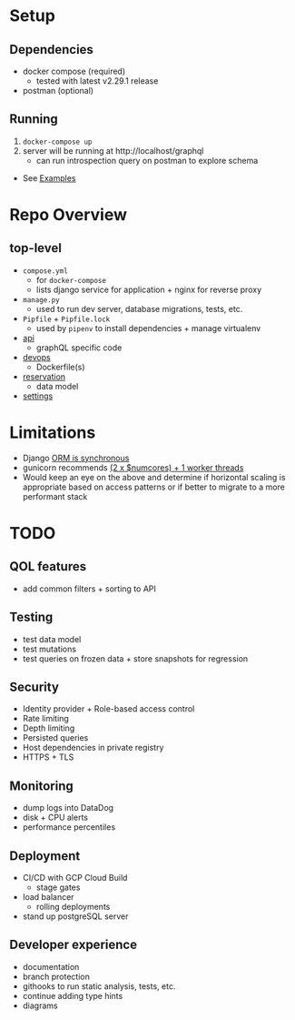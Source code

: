 # Setup
## Dependencies
* docker compose (required)
    - tested with latest v2.29.1 release
* postman (optional)

## Running
1. `docker-compose up`
2. server will be running at http://localhost/graphql
    - can run introspection query on postman to explore schema

* See [Examples](examples/README.md)

# Repo Overview
## top-level
* `compose.yml`
    - for `docker-compose`
    - lists django service for application + nginx for reverse proxy
* `manage.py`
    - used to run dev server, database migrations, tests, etc.
* `Pipfile` + `Pipfile.lock`
    - used by `pipenv` to install dependencies + manage virtualenv
* [api](api/README.md)
    - graphQL specific code
* [devops](devops/README.md)
    - Dockerfile(s)
* [reservation](reservation/README.md)
    - data model
* [settings](settings/README.md)

# Limitations
* Django [ORM is synchronous](https://docs.djangoproject.com/en/5.0/topics/async/#asynchronous-support)
* gunicorn recommends [(2 x $numcores) + 1 worker threads](https://docs.gunicorn.org/en/latest/design.html#how-many-workers)
* Would keep an eye on the above and determine if horizontal scaling is appropriate based on access patterns or if better to migrate to a more performant stack

# TODO
## QOL features
* add common filters + sorting to API

## Testing
* test data model
* test mutations
* test queries on frozen data + store snapshots for regression

## Security
* Identity provider + Role-based access control
* Rate limiting
* Depth limiting
* Persisted queries
* Host dependencies in private registry
* HTTPS + TLS

## Monitoring
* dump logs into DataDog
* disk + CPU alerts
* performance percentiles

## Deployment
* CI/CD with GCP Cloud Build
    - stage gates
* load balancer
    - rolling deployments
* stand up postgreSQL server

## Developer experience
* documentation
* branch protection
* githooks to run static analysis, tests, etc.
* continue adding type hints
* diagrams
